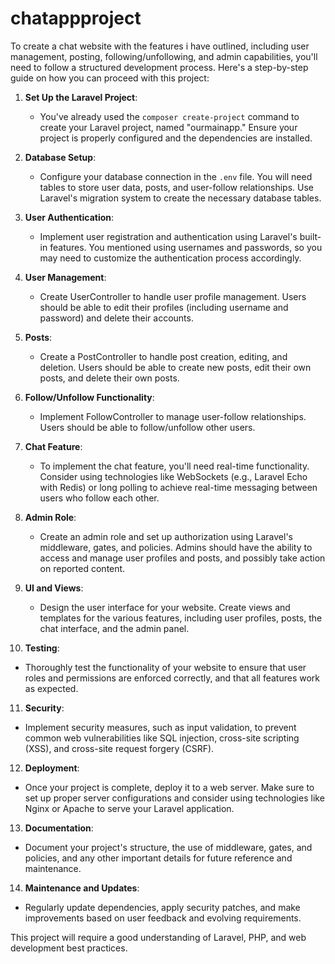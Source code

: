 # chatappproject
 To create a chat website with the features i have outlined, including user management, posting, following/unfollowing, and admin capabilities, you'll need to follow a structured development process. Here's a step-by-step guide on how you can proceed with this project:

1. **Set Up the Laravel Project**:
   - You've already used the `composer create-project` command to create your Laravel project, named "ourmainapp." Ensure your project is properly configured and the dependencies are installed.

2. **Database Setup**:
   - Configure your database connection in the `.env` file. You will need tables to store user data, posts, and user-follow relationships. Use Laravel's migration system to create the necessary database tables.

3. **User Authentication**:
   - Implement user registration and authentication using Laravel's built-in features. You mentioned using usernames and passwords, so you may need to customize the authentication process accordingly.

4. **User Management**:
   - Create UserController to handle user profile management. Users should be able to edit their profiles (including username and password) and delete their accounts.

5. **Posts**:
   - Create a PostController to handle post creation, editing, and deletion. Users should be able to create new posts, edit their own posts, and delete their own posts.

6. **Follow/Unfollow Functionality**:
   - Implement FollowController to manage user-follow relationships. Users should be able to follow/unfollow other users.

7. **Chat Feature**:
   - To implement the chat feature, you'll need real-time functionality. Consider using technologies like WebSockets (e.g., Laravel Echo with Redis) or long polling to achieve real-time messaging between users who follow each other.

8. **Admin Role**:
   - Create an admin role and set up authorization using Laravel's middleware, gates, and policies. Admins should have the ability to access and manage user profiles and posts, and possibly take action on reported content.

9. **UI and Views**:
   - Design the user interface for your website. Create views and templates for the various features, including user profiles, posts, the chat interface, and the admin panel.

10. **Testing**:
   - Thoroughly test the functionality of your website to ensure that user roles and permissions are enforced correctly, and that all features work as expected.

11. **Security**:
   - Implement security measures, such as input validation, to prevent common web vulnerabilities like SQL injection, cross-site scripting (XSS), and cross-site request forgery (CSRF).

12. **Deployment**:
   - Once your project is complete, deploy it to a web server. Make sure to set up proper server configurations and consider using technologies like Nginx or Apache to serve your Laravel application.

13. **Documentation**:
   - Document your project's structure, the use of middleware, gates, and policies, and any other important details for future reference and maintenance.

14. **Maintenance and Updates**:
   - Regularly update dependencies, apply security patches, and make improvements based on user feedback and evolving requirements.

 This project will require a good understanding of Laravel, PHP, and web development best practices.
